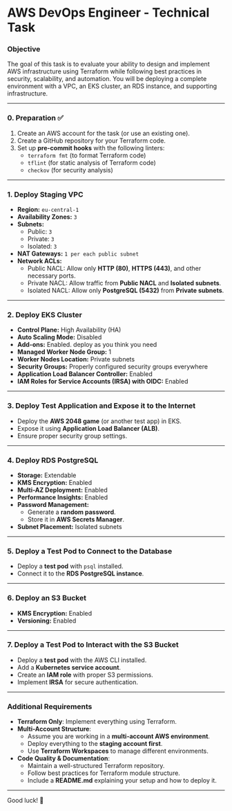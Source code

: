 # **AWS DevOps Engineer - Technical Task**

### **Objective**

The goal of this task is to evaluate your ability to design and implement AWS infrastructure using Terraform while following best practices in security, scalability, and automation. You will be deploying a complete environment with a VPC, an EKS cluster, an RDS instance, and supporting infrastructure.

---

### **0. Preparation** ✅

1. Create an AWS account for the task (or use an existing one).
2. Create a GitHub repository for your Terraform code.
3. Set up **pre-commit hooks** with the following linters:
    - `terraform fmt` (to format Terraform code)
    - `tflint` (for static analysis of Terraform code)
    - `checkov` (for security analysis)

---

### **1. Deploy Staging VPC**

- **Region:** `eu-central-1`
- **Availability Zones:** `3`
- **Subnets:**
    - Public: `3`
    - Private: `3`
    - Isolated: `3`
- **NAT Gateways:** `1 per each public subnet`
- **Network ACLs:**
    - Public NACL: Allow only **HTTP (80)**, **HTTPS (443)**, and other necessary ports.
    - Private NACL: Allow traffic from **Public NACL** and **Isolated subnets**.
    - Isolated NACL: Allow only **PostgreSQL (5432)** from **Private subnets**.

---

### **2. Deploy EKS Cluster**

- **Control Plane:** High Availability (HA)
- **Auto Scaling Mode:** Disabled
- **Add-ons:** Enabled. deploy as you think you need
- **Managed Worker Node Group:** 1
- **Worker Nodes Location:** Private subnets
- **Security Groups:** Properly configured security groups everywhere
- **Application Load Balancer Controller:** Enabled
- **IAM Roles for Service Accounts (IRSA) with OIDC:** Enabled

---

### **3. Deploy Test Application and Expose it to the Internet**

- Deploy the **AWS 2048 game** (or another test app) in EKS.
- Expose it using **Application Load Balancer (ALB)**.
- Ensure proper security group settings.

---

### **4. Deploy RDS PostgreSQL**

- **Storage:** Extendable
- **KMS Encryption:** Enabled
- **Multi-AZ Deployment:** Enabled
- **Performance Insights:** Enabled
- **Password Management:**
    - Generate a **random password**.
    - Store it in **AWS Secrets Manager**.
- **Subnet Placement:** Isolated subnets

---

### **5. Deploy a Test Pod to Connect to the Database**

- Deploy a **test pod** with `psql` installed.
- Connect it to the **RDS PostgreSQL instance**.

---

### **6. Deploy an S3 Bucket**

- **KMS Encryption:** Enabled
- **Versioning:** Enabled

---

### **7. Deploy a Test Pod to Interact with the S3 Bucket**

- Deploy a **test pod** with the AWS CLI installed.
- Add a **Kubernetes service account**.
- Create an **IAM role** with proper S3 permissions.
- Implement **IRSA** for secure authentication.

---

### **Additional Requirements**

- **Terraform Only**: Implement everything using Terraform.
- **Multi-Account Structure**:
    - Assume you are working in a **multi-account AWS environment**.
    - Deploy everything to the **staging account first**.
    - Use **Terraform Workspaces** to manage different environments.
- **Code Quality & Documentation**:
    - Maintain a well-structured Terraform repository.
    - Follow best practices for Terraform module structure.
    - Include a **README.md** explaining your setup and how to deploy it.

---

Good luck! 🚀